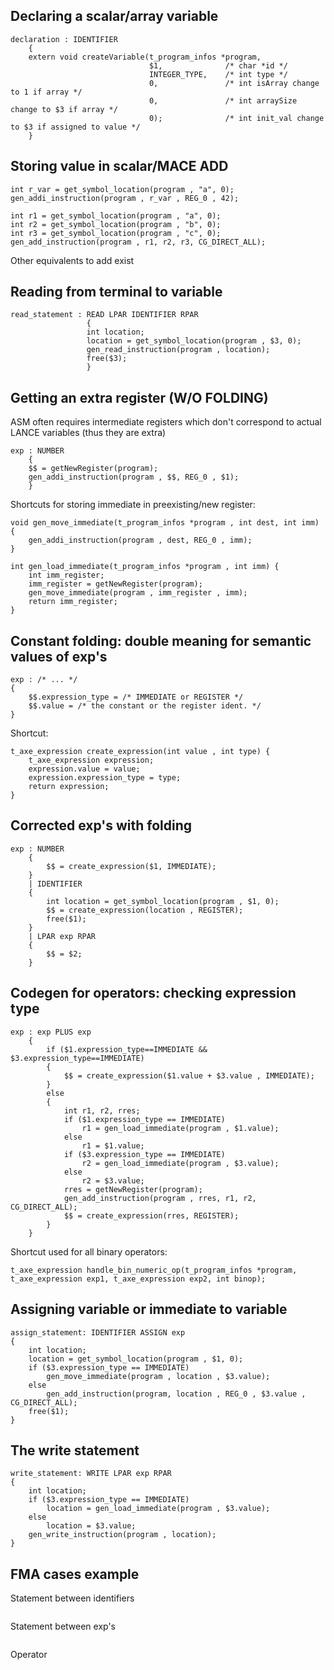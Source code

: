 ## Declaring a scalar/array variable

```
declaration : IDENTIFIER
    {
    extern void createVariable(t_program_infos *program, 
                               $1,              /* char *id */
                               INTEGER_TYPE,    /* int type */
                               0,               /* int isArray change to 1 if array */
                               0,               /* int arraySize change to $3 if array */
                               0);              /* int init_val change to $3 if assigned to value */
    }
```
## Storing value in scalar/MACE ADD
```
int r_var = get_symbol_location(program , "a", 0);
gen_addi_instruction(program , r_var , REG_0 , 42);
```
```
int r1 = get_symbol_location(program , "a", 0);
int r2 = get_symbol_location(program , "b", 0);
int r3 = get_symbol_location(program , "c", 0);
gen_add_instruction(program , r1, r2, r3, CG_DIRECT_ALL);
```
Other equivalents to add exist

## Reading from terminal to variable
```
read_statement : READ LPAR IDENTIFIER RPAR
                 {
                 int location;
                 location = get_symbol_location(program , $3, 0);
                 gen_read_instruction(program , location);
                 free($3);
                 }
```
## Getting an extra register (W/O FOLDING)
ASM often requires intermediate registers which don't correspond to actual LANCE variables (thus they are extra)
```
exp : NUMBER
    {
    $$ = getNewRegister(program);
    gen_addi_instruction(program , $$, REG_0 , $1);
    }
```
Shortcuts for storing immediate in preexisting/new register:
```
void gen_move_immediate(t_program_infos *program , int dest, int imm) {
    gen_addi_instruction(program , dest, REG_0 , imm);
}

int gen_load_immediate(t_program_infos *program , int imm) {
    int imm_register;
    imm_register = getNewRegister(program);
    gen_move_immediate(program , imm_register , imm);
    return imm_register;
}
```

## Constant folding: double meaning for semantic values of exp's
```
exp : /* ... */
{
    $$.expression_type = /* IMMEDIATE or REGISTER */
    $$.value = /* the constant or the register ident. */
}
```
Shortcut:
```
t_axe_expression create_expression(int value , int type) {
    t_axe_expression expression;
    expression.value = value;
    expression.expression_type = type;
    return expression;
}
```

## Corrected exp's with folding
```
exp : NUMBER
    {
        $$ = create_expression($1, IMMEDIATE);
    }
    | IDENTIFIER
    {
        int location = get_symbol_location(program , $1, 0);
        $$ = create_expression(location , REGISTER);
        free($1);
    }
    | LPAR exp RPAR
    {
        $$ = $2;
    }
```

## Codegen for operators: checking expression type
```
exp : exp PLUS exp
    {
        if ($1.expression_type==IMMEDIATE && $3.expression_type==IMMEDIATE)
        {
            $$ = create_expression($1.value + $3.value , IMMEDIATE);
        }
        else
        {
            int r1, r2, rres;
            if ($1.expression_type == IMMEDIATE)
                r1 = gen_load_immediate(program , $1.value);
            else
                r1 = $1.value;
            if ($3.expression_type == IMMEDIATE)
                r2 = gen_load_immediate(program , $3.value);
            else
                r2 = $3.value;
            rres = getNewRegister(program);
            gen_add_instruction(program , rres, r1, r2, CG_DIRECT_ALL);
            $$ = create_expression(rres, REGISTER);
        }
    }
```
Shortcut used for all binary operators:
```
t_axe_expression handle_bin_numeric_op(t_program_infos *program, t_axe_expression exp1, t_axe_expression exp2, int binop);
```

## Assigning variable or immediate to variable
```
assign_statement: IDENTIFIER ASSIGN exp
{
    int location;
    location = get_symbol_location(program , $1, 0);
    if ($3.expression_type == IMMEDIATE)
        gen_move_immediate(program , location , $3.value);
    else
        gen_add_instruction(program, location , REG_0 , $3.value , CG_DIRECT_ALL);
    free($1);
}
```

## The write statement
```
write_statement: WRITE LPAR exp RPAR
{
    int location;
    if ($3.expression_type == IMMEDIATE)
        location = gen_load_immediate(program , $3.value);
    else
        location = $3.value;
    gen_write_instruction(program , location);
}
```

## FMA cases example
Statement between identifiers
```

```
Statement between exp's
```

```
Operator
```

```